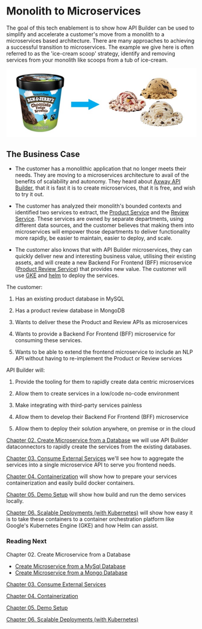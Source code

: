 # Monolith to Microservices

The goal of this tech enablement is to show how API Builder can be used to simplify and accelerate a customer's move from a monolith to a microservices based architecture. There are many approaches to achieving a successful transition to microservices. The example we give here is often referred to as the 'ice-cream scoop' strategy, identify and removing services from your monolith like scoops from a tub of ice-cream.

![icrecream scoop strategy](./images/icecream.png)


## The Business Case

* The customer has a monolithic application that no longer meets their needs. They are moving to a microservices architecture to avail of the benefits of scalability and autonomy.  They heard about [Axway API Builder](https://developer.axway.com/), that it is fast it is to create microservices, that it is free, and wish to try it out.

* The customer has analyzed their monolith's bounded contexts and identified two services to extract, the [Product Service](../project/product-service) and the [Review Service](../project/review-service).  These services are owned by separate departments, using different data sources, and the customer believes that making them into microservices will empower those departments to deliver functionality more rapidly, be easier to maintain, easier to deploy, and scale.

* The customer also knows that with API Builder microservices, they can quickly deliver new and interesting business value, utilising their existing assets, and will create a new Backend For Frontend (BFF) microservice ([Product Review Service](../project/product-review-service)) that provides new value.  The customer will use [GKE](https://cloud.google.com/kubernetes-engine/) and [helm](https://helm.sh/) to deploy the services.

The customer:

1. Has an existing product database in MySQL

1. Has a product review database in MongoDB

1. Wants to deliver these the Product and Review APIs as microservices

1. Wants to provide a Backend For Frontend (BFF) microservice for consuming these services. 

1. Wants to be able to extend the frontend microservice to include an NLP API without having to re-implement the Product or Review services



API Builder will:

1. Provide the tooling for them to rapidly create data centric microservices

1. Allow them to create services in a low/code no-code environment

1. Make integrating with third-party services painless

1. Allow them to develop their Backend For Frontend (BFF) microservice

1. Allow them to deploy their solution anywhere, on premise or in the cloud

[Chapter 02. Create Microservice from a Database](../02_microservice_from_mongo) we will use API Builder dataconnectors to rapidly create the services from the existing databases. 

[Chapter 03. Consume External Services](../03_external_services) we'll see how to aggregate the services into a single microservice API to serve you frontend needs.

[Chapter 04. Containerization](../04_containerization) will show how to prepare your services containerization and easily build docker containers.

[Chapter 05. Demo Setup](../05_demo_setup) will show how build and run the demo services locally.

[Chapter 06. Scalable Deployments (with Kubernetes)](./06_kubernetes) will show how easy it is to take these containers to a container orchestration platform like Google's Kubernetes Engine (GKE) and how Helm can assist.

### Reading Next

Chapter 02. Create Microservice from a Database
* [Create Microservice from a MySql Database](../02_microservice_from_mysql)
* [Create Microservice from a Mongo Database](../02_microservice_from_mongo)

[Chapter 03. Consume External Services](../03_external_services)

[Chapter 04. Containerization](../04_containerization)

[Chapter 05. Demo Setup](../05_demo_setup)

[Chapter 06. Scalable Deployments (with Kubernetes)](../06_kubernetes)